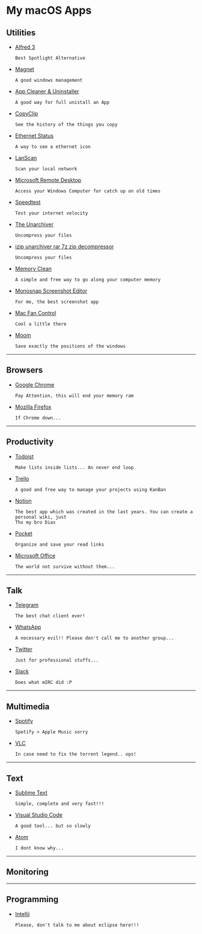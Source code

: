 # My macOS Apps

## Utilities
* [Alfred 3](http://www.alfredapp.com/)
	```
	Best Spotlight Alternative
	```

* [Magnet](https://apps.apple.com/us/app/magnet/id441258766?mt=12)
	```
	A good windows management
	```
	
* [App Cleaner & Uninstaller](https://nektony.com/mac-app-cleaner)
	```
	A good way for full unistall an App
	```

* [CopyClip](https://apps.apple.com/br/app/copyclip-clipboard-history/id595191960?mt=12)
	```
	See the history of the things you copy
	```

* [Ethernet Status](https://apps.apple.com/br/app/ethernet-status-lite/id1227616292?mt=12)
	```
	A way to see a ethernet icon
	```

* [LanScan](https://apps.apple.com/br/app/lanscan/id472226235?mt=12)
	```
	Scan your local network
	```

* [Microsoft Remote Desktop](https://apps.apple.com/br/app/microsoft-remote-desktop/id1295203466?mt=12)
	```
	Access your Windows Computer for catch up on old times
	```

* [Speedtest](https://apps.apple.com/br/app/speedtest-by-ookla/id1153157709?l=en&mt=12)
	```
	Test your internet velocity
	```

* [The Unarchiver](https://apps.apple.com/br/app/the-unarchiver/id425424353?mt=12)
	```
	Uncompress your files
	```

* [izip unarchiver rar 7z zip decompressor](https://apps.apple.com/br/app/izip-unarchiver-rar-7z-zip-decompressor/id717545828?l=en&mt=12)
	```
	Uncompress your files
	```

* [Memory Clean](https://fiplab.com/apps/memory-clean-for-mac)
	```
	A simple and free way to go along your computer memory
	```

* [Monosnap Screenshot Editor](https://apps.apple.com/us/app/monosnap-screenshot-editor/id540348655?mt=12)
	```
	For me, the best screenshot app
	```

* [Mac Fan Control](https://crystalidea.com/macs-fan-control/download)
	```
	Cool a little there
	```

* [Moom](https://apps.apple.com/br/app/moom/id419330170?l=en&mt=12)
	```
	Save exactly the positions of the windows
	```

---

## Browsers
* [Google Chrome](https://www.google.com/intl/pt-BR/chrome/)
	```
	Pay Attention, this will end your memory ram
	```
	
* [Mozilla Firefox](https://www.mozilla.org/pt-BR/firefox/download/thanks/)
	```
	If Chrome down...
	```
---

## Productivity
* [Todoist](https://apps.apple.com/br/app/todoist-to-do-list-tasks/id585829637?l=en&mt=12)
	```
	Make lists inside lists... An never end loop
	```
	
* [Trello](https://apps.apple.com/br/app/trello/id1278508951?l=en&mt=12)
	```
	A good and free way to manage your projects using KanBan
	```
	
* [Notion](https://www.notion.so/desktop)
	``` 
	The best app which was created in the last years. You can create a personal wiki, just
	Thx my bro Dias
	```	

* [Pocket](https://apps.apple.com/br/app/pocket/id568494494?l=en&mt=12)
	``` 
	Organize and save your read links
	```

* [Microsoft Office](https://www.microsoft.com/pt-br/microsoft-365/)
	``` 
	The world not survive without them...
	```

---

## Talk
* [Telegram](https://macos.telegram.org/)
	```
	The best chat client ever!
	```
	
* [WhatsApp](https://apps.apple.com/br/app/whatsapp-desktop/id1147396723?l=en)
	```
	A necessary evil!! Please don't call me to another group...
	```

* [Twitter](https://apps.apple.com/br/app/twitter/id1482454543?l=en&mt=12)
	```
	Just for professional stuffs...
	```

* [Slack](https://slack.com/intl/pt-br/downloads/windows)
	```
	Does what mIRC did :P	
	```


---

## Multimedia


* [Spotify](https://www.spotify.com/br/download/other/)
	```
	Spotify > Apple Music sorry
	```


* [VLC](https://www.videolan.org/vlc/download-macosx.pt-BR.html)
	```
	In case need to fix the torrent legend.. ops!
	```

---


## Text

* [Sublime Text](https://www.sublimetext.com/download)
	```
	Simple, complete and very fast!!!
	```

* [Visual Studio Code](https://code.visualstudio.com/download)
	```
	A good tool... but so slowly
	```
	
* [Atom](https://atom.io/)
	```
	I dont know why...
	```

---

## Monitoring



---

## Programming

* [Intellij](https://www.jetbrains.com/pt-br/idea/download/#section=mac)
	```
	Please, don't talk to me about eclipse here!!!
	```



